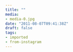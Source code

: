 ```yaml
---
title: ""
media:
- media-0.jpg
date: "2011-08-07T09:41:38Z"
draft: false
tags:
- imported
- from-instagram
---
```


